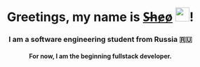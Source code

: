 <h1 align="center">Greetings, my name is <a href="https://daniilshat.ru/" target="_blank">S̶h̵e̷o̷</a> 
<img src="https://github.com/blackcater/blackcater/raw/main/images/Hi.gif" height="32"/>!</h1>
<h3 align="center">I am a software engineering student from Russia 🇷🇺</h3>
<h4 align="center">For now, I am the beginning fullstack developer.</h4>
